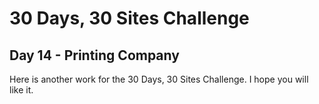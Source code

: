 # 30 Days, 30 Sites Challenge

## Day 14 - Printing Company

Here is another work for the 30 Days, 30 Sites Challenge.
I hope you will like it.